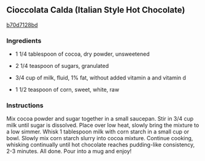 ## Cioccolata Calda (Italian Style Hot Chocolate)

[b70d7128bd](https://cookpad.com/us/recipes/365476-cioccolata-calda-italian-style-hot-chocolate)

### Ingredients

 - 1 1/4 tablespoon of cocoa, dry powder, unsweetened

 - 2 1/4 teaspoon of sugars, granulated

 - 3/4 cup of milk, fluid, 1% fat, without added vitamin a and vitamin d

 - 1 1/2 teaspoon of corn, sweet, white, raw

### Instructions

Mix cocoa powder and sugar together in a small saucepan. Stir in 3/4 cup milk until sugar is dissolved. Place over low heat, slowly bring the mixture to a low simmer. Whisk 1 tablespoon milk with corn starch in a small cup or bowl. Slowly mix corn starch slurry into cocoa mixture. Continue cooking, whisking continually until hot chocolate reaches pudding-like consistency, 2-3 minutes. All done. Pour into a mug and enjoy!